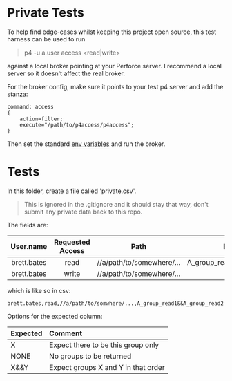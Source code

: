 # Private Tests
To help find edge-cases whilst keeping this project open source, this test harness can be used to run 

> p4 -u a.user access <read|write> <path>

against a local broker pointing at your Perforce server. I recommend a local server so it doesn't affect the real broker.

For the broker config, make sure it points to your test p4 server and add the stanza:

```
command: access
{
    action=filter;
    execute="/path/to/p4access/p4access";
}
```

Then set the standard [env variables](../README.md) and run the broker.

# Tests
In this folder, create a file called 'private.csv'. 

> This is ignored in the .gitignore and it should stay that way, don't submit any private data back to this repo.

The fields are:

|  User.name  | Requested Access |           Path            |          Expected           |
| :---------: | :--------------: | :-----------------------: | :-------------------------: |
| brett.bates |       read       | //a/path/to/somewhere/... | A_group_read&&A_group_read2 |
| brett.bates |      write       | //a/path/to/somewhere/... |            NONE             |

which is like so in csv:
```csv
brett.bates,read,//a/path/to/somwhere/...,A_group_read1&&A_group_read2
```

Options for the expected column:

Expected | Comment
:---|:---
X | Expect there to be this group only
NONE | No groups to be returned
X&&Y | Expect groups X and Y in that order
